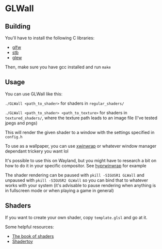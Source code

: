 # GLWall

## Building
You'll have to install the following C libraries:
- [glfw](https://archlinux.org/packages/extra/x86_64/glfw/)
- [stb](https://archlinux.org/packages/extra/any/stb/)
- [glew](https://archlinux.org/packages/extra/x86_64/glew/)

Then, make sure you have gcc installed and run `make`


## Usage
You can use GLWall like this:

`./GLWall <path_to_shader>` for shaders in `regular_shaders/`

`./GLWall <path_to_shader> <path_to_texture>` for shaders in `textured_shaders/`, where the texture path leads to an image file (I've tested jpegs and pngs)

This will render the given shader to a window with the settings specified in `config.h`

To use as a wallpaper, you can use [xwinwrap](https://github.com/mmhobi7/xwinwrap) or whatever window manager dependant trickery you want lol

It's possible to use this on Wayland, but you might have to research a bit on how to do it in your specific compositor. See [hyprwinwrap](https://github.com/hyprwm/hyprland-plugins/tree/main/hyprwinwrap) for example

The shader rendering can be paused with `pkill -SIGUSR1 GLWall` and unpaused with `pkill -SIGUSR2 GLWall` so you can bind that to whatever works with your system (it's advisable to pause rendering when anything is in fullscreen mode or when playing a game in general)

## Shaders
If you want to create your own shader, copy `template.glsl` and go at it.

Some helpful resources: 
- [The book of shaders](http://www.thebookofshaders.com/)
- [Shadertoy](https://www.shadertoy.com/)
